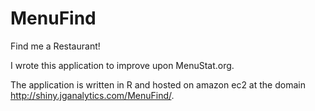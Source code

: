 MenuFind
========

Find me a Restaurant!

I wrote this application to improve upon MenuStat.org. 

The application is written in R and hosted on amazon ec2 at the domain http://shiny.jganalytics.com/MenuFind/.


